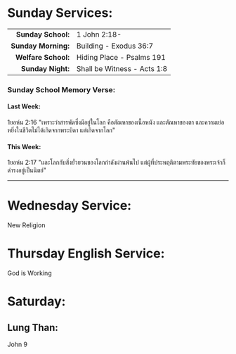 # Sunday Services:

| | |
| --:|:-- |
| **Sunday School:**  |	1 John 2:18-
| **Sunday Morning:** |	Building - Exodus 36:7
| **Welfare School:** |	Hiding Place - Psalms 191
| **Sunday Night:**   | Shall be Witness - Acts 1:8

### Sunday School Memory Verse:
#### Last Week: 
1ยอห์น 2:16 "เพราะว่าสารพัดซึ่งมีอยู่ในโลก คือตัณหาของเนื้อหนัง และตัณหาของตา และความเย่อหยิ่งในชีวิตไม่ได้เกิดจากพระบิดา แต่เกิดจากโลก"

#### This Week:
1ยอห์น 2:17 "และโลกกับสิ่งยั่วยวนของโลกกำลังผ่านพ้นไป แต่ผู้ที่ประพฤติตามพระทัยของพระเจ้าก็ดำรงอยู่เป็นนิตย์"

---
# Wednesday Service:
New Religion

# Thursday English Service:
God is Working

# Saturday:

## Lung Than:

John 9
